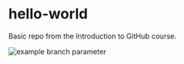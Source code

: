 # hello-world
Basic repo from the Introduction to GitHub course.

![example branch parameter](https://github.com/felipe-leon-NTT/hello-world/actions/workflows/simple-workflow.yaml/badge.svg)

